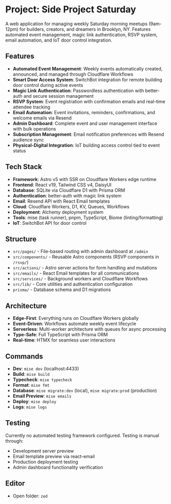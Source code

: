 # Project: Side Project Saturday

A web application for managing weekly Saturday morning meetups (9am-12pm) for builders, creators, and dreamers in Brooklyn, NY. Features automated event management, magic link authentication, RSVP system, email automation, and IoT door control integration.

## Features

- **Automated Event Management**: Weekly events automatically created, announced, and managed through Cloudflare Workflows
- **Smart Door Access System**: SwitchBot integration for remote building door control during active events  
- **Magic Link Authentication**: Passwordless authentication with better-auth and secure session management
- **RSVP System**: Event registration with confirmation emails and real-time attendee tracking
- **Email Automation**: Event invitations, reminders, confirmations, and welcome emails via Resend
- **Admin Dashboard**: Complete event and user management interface with bulk operations
- **Subscription Management**: Email notification preferences with Resend audience sync
- **Physical-Digital Integration**: IoT building access control tied to event status

## Tech Stack

- **Framework**: Astro v5 with SSR on Cloudflare Workers edge runtime
- **Frontend**: React v19, Tailwind CSS v4, DaisyUI
- **Database**: SQLite via Cloudflare D1 with Prisma ORM
- **Authentication**: better-auth with magic link system
- **Email**: Resend API with React Email templates
- **Cloud**: Cloudflare Workers, D1, KV, Queues, Workflows
- **Deployment**: Alchemy deployment system
- **Tools**: mise (task runner), pnpm, TypeScript, Biome (linting/formatting)
- **IoT**: SwitchBot API for door control

## Structure

- `src/pages/` - File-based routing with admin dashboard at `/admin`
- `src/components/` - Reusable Astro components (RSVP components in `/rsvp/`)
- `src/actions/` - Astro server actions for form handling and mutations
- `src/emails/` - React Email templates for all communications
- `src/services/` - Background workers and Cloudflare Workflows
- `src/lib/` - Core utilities and authentication configuration
- `prisma/` - Database schema and D1 migrations

## Architecture

- **Edge-First**: Everything runs on Cloudflare Workers globally
- **Event-Driven**: Workflows automate weekly event lifecycle
- **Serverless**: Multi-worker architecture with queues for async processing
- **Type-Safe**: Full TypeScript with Prisma ORM
- **Real-time**: HTMX for seamless user interactions

## Commands

- **Dev**: `mise dev` (localhost:4433)
- **Build**: `mise build`
- **Typecheck**: `mise typecheck`
- **Format**: `mise fmt`
- **Database**: `mise migrate:dev` (local), `mise migrate:prod` (production)
- **Email Preview**: `mise emails`
- **Deploy**: `mise deploy`
- **Logs**: `mise logs`

## Testing

Currently no automated testing framework configured. Testing is manual through:
- Development server preview
- Email template preview via react-email
- Production deployment testing
- Admin dashboard functionality verification

## Editor

- Open folder: `zed`